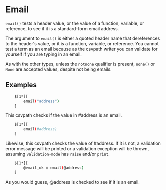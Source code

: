 
# Email

`email()` tests a header value, or the value of a function, variable, or reference, to see if it is a standard-form email address.

The argument to `email()` is either a quoted header name that dereferences to the header's value, or it is a function, variable, or reference. You cannot test a term as an email because as the csvpath writer you can validate for yourself if you are typing in an email.

As with the other types, unless the `notnone` qualifier is present, `none()` or `None` are accepted values, despite not being emails.

## Examples

```bash
    $[1*][
        email("address")
    ]
```

This csvpath checks if the value in #address is an email.

```bash
    $[1*][
        email(#address)
    ]
```

Likewise, this csvpath checks the value of #address. If it is not, a validation error message will be printed or a validation exception will be thrown, assuming `validation-mode` has `raise` and/or `print`.

```bash
    $[1*][
        @email_ok = email(@address)
    ]
```

As you would guess, @address is checked to see if it is an email.



